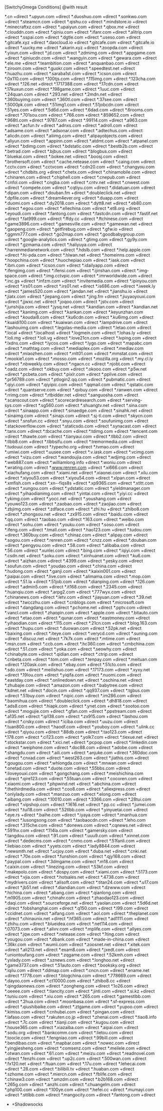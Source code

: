 [SwitchyOmega Conditions]
@with result

*.cn +direct
*.upyun.com +direct
*.duoshuo.com +direct
*.sonkwo.com +direct
*.steamcn.com +direct
*.qishu.co +direct
*.mindstore.io +direct
*.minecraftxz.com +direct
*.upaiyun.com +direct
*.qbox.me +direct
*.clouddn.com +direct
*.qiniu.com +direct
*.ifanr.com +direct
*.alitrip.com +direct
*.sspai.com +direct
*.dgtle.com +direct
*.useso.com +direct
*.gitcafe.xyz +direct
*.daocloud.io +direct
*.gitcafe.com +direct
*.gitcafe.io +direct
*.uucky.me +direct
*.akarin.xyz +direct
*.zoopda.com +direct
*.yixun.com +direct
*.jd.com +direct
*.zdmimg.com +direct
*.appgame.com +direct
*.qiniucdn.com +direct
*.wangyin.com +direct
*.gewara.com +direct
*.ele.me +direct
*.teambition.com +direct
*.anquanbao.com +direct
*.ziroom.com +direct
*.guokr.com +direct
*.speedtest.net +direct
*.huazhu.com +direct
*.saraba1st.com +direct
*.icson.com +direct
*.0x110.com +direct
*.100tjs.com +direct
*.115img.com +direct
*.123cha.com +direct
*.126.net +direct
*.1717388.com +direct
*.17cdn.com +direct
*.17kuxun.com +direct
*.198game.com +direct
*.1uuc.com +direct
*.24quan.com +direct
*.293.net +direct
*.2mdn.net +direct
*.360buyimg.com +direct
*.360tl.com +direct
*.37see.com +direct
*.5000pk.com +direct
*.51img1.com +direct
*.51jobcdn.com +direct
*.51yes.com +direct
*.5d6d.com +direct
*.6dad.com +direct
*.6rooms.com +direct
*.701sou.com +direct
*.766.com +direct
*.859652.com +direct
*.968tl.com +direct
*.9787.com +direct
*.99114.com +direct
*.a963.com +direct
*.acfun.tv +direct
*.adnxs.com +direct
*.adroll.com +direct
*.adsame.com +direct
*.adsonar.com +direct
*.adtechus.com +direct
*.alicdn.com +direct
*.aliimg.com +direct
*.alipayobjects.com +direct
*.aliyun.com +direct
*.appinn.com +direct
*.atdmt.com +direct
*.atpanel.com +direct
*.bdimg.com +direct
*.bdstatic.com +direct
*.bestb2b.com +direct
*.betrad.com +direct
*.bjbus.com +direct
*.blogbus.com +direct
*.bluekai.com +direct
*.bokee.net +direct
*.boosj.com +direct
*.brothersoft.com +direct
*.cache.netease.com +direct
*.caing.com +direct
*.cctv.com +direct
*.cctvcom +direct
*.cdn20.com +direct
*.changyou.com +direct
*.chdbits.org +direct
*.chetx.com +direct
*.chinamobile.com +direct
*.chinaren.com +direct
*.chiphell.com +direct
*.cnepub.com +direct
*.cnfol.com +direct
*.cngba.com +direct
*.cntv.net +direct
*.cnwest.com +direct
*.compete.com +direct
*.cqtiyu.com +direct
*.didatuan.com +direct
*.dipan.com +direct
*.douban.fm +direct
*.doubleclick.net +direct
*.dpfile.com +direct
*.dream4ever.org +direct
*.duapp.com +direct
*.duomi.com +direct
*.dy2018.com +direct
*.dytt8.net +direct
*.eb80.com +direct
*.egou.com +direct
*.ellechina.com +direct
*.et8.org +direct
*.eyoudi.com +direct
*.fantong.com +direct
*.fastcdn.com +direct
*.fastif.net +direct
*.fat999.com +direct
*.ffdy.cc +direct
*.ftchinese.com +direct
*.game3896.com +direct
*.gamesville.com +direct
*.gamewan.net +direct
*.gaopeng.com +direct
*.getfirebug.com +direct
*.gfw.io +direct
*.ggmm777.com +direct
*.go2map.com +direct
*.goodbabygroup.com +direct
*.google-analytics.com +direct
*.gtimg.com +direct
*.gy9y.com +direct
*.gzmama.com +direct
*.haliyuya.com +direct
*.harrenmedianetwork.com +direct
*.hdslb.com +direct
*.help.apple.com +direct
*.hi-pda.com +direct
*.hlwan.net +direct
*.homeinns.com +direct
*.hoopchina.com +direct
*.huochepiao.com +direct
*.iask.com +direct
*.ibm.com +direct
*.icson.com +direct
*.idailyapp.com +direct
*.ifengimg.com +direct
*.ifensi.com +direct
*.ijinshan.com +direct
*.img-space.com +direct
*.img.cctvpic.com +direct
*.imrworldwide.com +direct
*.inc.gs +direct
*.infzm.com +direct
*.invitemedia.com +direct
*.ipinyou.com +direct
*.irs01.com +direct
*.irs01.net +direct
*.is686.com +direct
*.iweek.ly +direct
*.james520.com +direct
*.jandan.net +direct
*.jianshu.io +direct
*.jiatx.com +direct
*.jiepang.com +direct
*.jing.fm +direct
*.jiuyaoyouxi.com +direct
*.jjwxc.net +direct
*.joqoo.com +direct
*.jstv.com +direct
*.junshijia.com +direct
*.jysq.net +direct
*.kandian.com +direct
*.kandian.net +direct
*.kanimg.com +direct
*.kankan.com +direct
*.keyunzhan.com +direct
*.koudai8.com +direct
*.ku6cdn.com +direct
*.ku6img.com +direct
*.kuaidi100.com +direct
*.kuaiwan.com +direct
*.lampdrive.com +direct
*.lashouimg.com +direct
*.legolas-media.com +direct
*.letao.com +direct
*.local +direct
*.localhost +direct
*.logmein.com +direct
*.lohas.ly +direct
*.loli.mg +direct
*.loli.vg +direct
*.love21cn.com +direct
*.lvping.com +direct
*.lxdns.com +direct
*.lycos.com +direct
*.lygo.com +direct
*.mapabc.com +direct
*.mathtag.com +direct
*.mediaplex.com +direct
*.mediav.com +direct
*.miaozhen.com +direct
*.mlt01.com +direct
*.mmstat.com +direct
*.mookie1.com +direct
*.mosso.com +direct
*.mozilla.org +direct
*.my.cl.ly +direct
*.nbweekly.com +direct
*.ngacn.cc +direct
*.njobt.com +direct
*.oadz.com +direct
*.okbuy.com +direct
*.okooo.com +direct
*.p5w.net +direct
*.pcbeta.com +direct
*.pixlr.com +direct
*.pplive.com +direct
*.pr56789.com +direct
*.ptlogin2.qq.com +direct
*.pubmatic.com +direct
*.qiyi.com +direct
*.qiyipic.com +direct
*.qqmail.com +direct
*.qstatic.com +direct
*.quantserve.com +direct
*.qvbuy.com +direct
*.ranwen.com +direct
*.rrimg.com +direct
*.rtbidder.net +direct
*.sanguosha.com +direct
*.scanscout.com +direct
*.scorecardresearch.com +direct
*.serving-sys.com +direct
*.sg560.com +direct
*.shuangtv.net +direct
*.sina.com +direct
*.sinaapp.com +direct
*.sinaedge.com +direct
*.sinahk.net +direct
*.sinaimg.com +direct
*.sinajs.com +direct
*.sj-tl.com +direct
*.skycn.com +direct
*.snsfun.cc +direct
*.snyu.com +direct
*.soufunimg.com +direct
*.stackoverflow.com +direct
*.staticsdo.com +direct
*.synacast.com +direct
*.tanx.com +direct
*.tbcache.com +direct
*.tdimg.com +direct
*.tencent.com +direct
*.thawte.com +direct
*.tianyaui.com +direct
*.tlbb2.com +direct
*.tlbb8.com +direct
*.tlbbsifu.com +direct
*.tremormedia.com +direct
*.tudouui.com +direct
*.typecho.org +direct
*.tvmao.com +direct
*.umiwi.com +direct
*.uusee.com +direct
*.v.iask.com +direct
*.vcimg.com +direct
*.vizu.com +direct
*.wandoujia.com +direct
*.wdjimg.com +direct
*.web887.com +direct
*.williamlong.info +direct
*.woniu.com +direct
*.wrating.com +direct
*.www.renren.com +direct
*.xi666.com +direct
*.xiachufang.com +direct
*.xiami.net +direct
*.xiaonei.com +direct
*.xilu.com +direct
*.xiyou53.com +direct
*.xiyou54.com +direct
*.xlpan.com +direct
*.xmfish.com +direct
*.xn--fiqs8s +direct
*.xp9365.com +direct
*.xtltt.com +direct
*.xungou.com +direct
*.ydstatic.com +direct
*.yieldmanager.com +direct
*.yihaodianimg.com +direct
*.yintai.com +direct
*.yiyi.cc +direct
*.ykimg.com +direct
*.yocc.net +direct
*.youshang.com +direct
*.youwo123.com +direct
*.zaobao.com +direct
*.zaojiao.com +direct
*.zbjimg.com +direct
*.zdface.com +direct
*.zhi.hu +direct
*.zhibo8.com +direct
*.zhongsou.net +direct
*.zx915.com +direct
*.baidu.com +direct
*.qq.com +direct
*.taobao.com +direct
*.163.com +direct
*.weibo.com +direct
*.sohu.com +direct
*.youku.com +direct
*.soso.com +direct
*.ifeng.com +direct
*.tmall.com +direct
*.hao123.com +direct
*.tudou.com +direct
*.360buy.com +direct
*.chinaz.com +direct
*.alipay.com +direct
*.sogou.com +direct
*.renren.com +direct
*.cnzz.com +direct
*.douban.com +direct
*.pengyou.com +direct
*.58.com +direct
*.alibaba.com +direct
*.56.com +direct
*.xunlei.com +direct
*.bing.com +direct
*.iqiyi.com +direct
*.csdn.net +direct
*.soku.com +direct
*.xinhuanet.com +direct
*.ku6.com +direct
*.aizhan.com +direct
*.4399.com +direct
*.yesky.com +direct
*.soufun.com +direct
*.youdao.com +direct
*.china.com +direct
*.hudong.com +direct
*.ganji.com +direct
*.kaixin001.com +direct
*.paipai.com +direct
*.live.com +direct
*.alimama.com +direct
*.mop.com +direct
*.51.la +direct
*.51job.com +direct
*.dianping.com +direct
*.126.com +direct
*.admin5.com +direct
*.it168.com +direct
*.2345.com +direct
*.huanqiu.com +direct
*.arpg2.com +direct
*.777wyx.com +direct
*.chinanews.com +direct
*.letv.com +direct
*.jiayuan.com +direct
*.39.net +direct
*.twcczhu.com +direct
*.cnblogs.com +direct
*.microsoft.com +direct
*.dangdang.com +direct
*.pchome.net +direct
*.pptv.com +direct
*.vancl.com +direct
*.zhaopin.com +direct
*.apple.com +direct
*.bitauto.com +direct
*.etao.com +direct
*.qunar.com +direct
*.eastmoney.com +direct
*.yihaodian.com +direct
*.115.com +direct
*.21cn.com +direct
*.blog.163.com +direct
*.hupu.com +direct
*.duowan.com +direct
*.52pk.net +direct
*.baixing.com +direct
*.iteye.com +direct
*.verycd.com +direct
*.suning.com +direct
*.discuz.net +direct
*.7k7k.com +direct
*.mtime.com +direct
*.msn.com +direct
*.ccb.com +direct
*.hc360.com +direct
*.cmbchina.com +direct
*.51.com +direct
*.yoka.com +direct
*.seowhy.com +direct
*.chinabyte.com +direct
*.qidian.com +direct
*.ctrip.com +direct
*.cnbeta.com +direct
*.tom.com +direct
*.tenpay.com +direct
*.meituan.com +direct
*.120ask.com +direct
*.ebay.com +direct
*.51cto.com +direct
*.sdo.com +direct
*.meilishuo.com +direct
*.17173.com +direct
*.xyxy.net +direct
*.19lou.com +direct
*.yiqifa.com +direct
*.nuomi.com +direct
*.eastday.com +direct
*.onlinedown.net +direct
*.oschina.net +direct
*.zhubajie.com +direct
*.amazon.com +direct
*.babytree.com +direct
*.kdnet.net +direct
*.docin.com +direct
*.qq937.com +direct
*.tgbus.com +direct
*.51buy.com +direct
*.nipic.com +direct
*.im286.com +direct
*.baomihua.com +direct
*.doubleclick.com +direct
*.dh818.com +direct
*.ads8.com +direct
*.hiapk.com +direct
*.ynet.com +direct
*.sootoo.com +direct
*.mogujie.com +direct
*.gfan.com +direct
*.ppstream.com +direct
*.a135.net +direct
*.ip138.com +direct
*.zx915.com +direct
*.lashou.com +direct
*.crsky.com +direct
*.iciba.com +direct
*.uuzu.com +direct
*.tuan800.com +direct
*.haodf.com +direct
*.youboy.com +direct
*.ulink.cc +direct
*.qiyou.com +direct
*.88db.com +direct
*.tao123.com +direct
*.178.com +direct
*.ci123.com +direct
*.yolk7.com +direct
*.tiexue.net +direct
*.stockstar.com +direct
*.xici.net +direct
*.pcpop.com +direct
*.linkedin.com +direct
*.weiphone.com +direct
*.doc88.com +direct
*.adobe.com +direct
*.shangdu.com +direct
*.aili.com +direct
*.anjuke.com +direct
*.360doc.com +direct
*.cnxad.com +direct
*.west263.com +direct
*.jiathis.com +direct
*.gougou.com +direct
*.whlongda.com +direct
*.mnwan.com +direct
*.onetad.com +direct
*.duote.com +direct
*.55bbs.com +direct
*.iloveyouxi.com +direct
*.gongchang.com +direct
*.meishichina.com +direct
*.qire123.com +direct
*.55tuan.com +direct
*.cocoren.com +direct
*.xiaomi.com +direct
*.phpwind.net +direct
*.abchina.com +direct
*.thethirdmedia.com +direct
*.coo8.com +direct
*.aliexpress.com +direct
*.onlylady.com +direct
*.manzuo.com +direct
*.elong.com +direct
*.aibang.com +direct
*.10010.com +direct
*.3366.com +direct
*.28tui.com +direct
*.vipshop.com +direct
*.1616.net +direct
*.pp.cc +direct
*.jumei.com +direct
*.tui18.com +direct
*.52tlbb.com +direct
*.yinyuetai.com +direct
*.eye.rs +direct
*.baihe.com +direct
*.iyaya.com +direct
*.imanhua.com +direct
*.lusongsong.com +direct
*.taobaocdn.com +direct
*.leho.com +direct
*.315che.com +direct
*.donews.com +direct
*.cqnews.net +direct
*.591hx.com +direct
*.114la.com +direct
*.gamersky.com +direct
*.tangdou.com +direct
*.91.com +direct
*.uuu9.com +direct
*.xinnet.com +direct
*.dedecms.com +direct
*.cnmo.com +direct
*.51fanli.com +direct
*.liebiao.com +direct
*.yyets.com +direct
*.lady8844.com +direct
*.newsmth.net +direct
*.ucjoy.com +direct
*.duba.net +direct
*.cnki.net +direct
*.70e.com +direct
*.funshion.com +direct
*.qjy168.com +direct
*.paypal.com +direct
*.3dmgame.com +direct
*.m18.com +direct
*.caixin.com +direct
*.linezing.com +direct
*.53kf.com +direct
*.makepolo.com +direct
*.dospy.com +direct
*.xiami.com +direct
*.5173.com +direct
*.vjia.com +direct
*.hotsales.net +direct
*.4738.com +direct
*.mydrivers.com +direct
*.alisoft.com +direct
*.titan24.com +direct
*.u17.com +direct
*.jb51.net +direct
*.diandian.com +direct
*.dzwww.com +direct
*.hichina.com +direct
*.abang.com +direct
*.qianlong.com +direct
*.m1905.com +direct
*.chinahr.com +direct
*.zhaodao123.com +direct
*.daqi.com +direct
*.sourceforge.net +direct
*.yaolan.com +direct
*.5d6d.net +direct
*.fobshanghai.com +direct
*.q150.com +direct
*.l99.com +direct
*.ccidnet.com +direct
*.aifang.com +direct
*.aol.com +direct
*.theplanet.com +direct
*.chinaunix.net +direct
*.hf365.com +direct
*.ad1111.com +direct
*.zhihu.com +direct
*.blueidea.com +direct
*.net114.com +direct
*.07073.com +direct
*.alivv.com +direct
*.mplife.com +direct
*.allyes.com +direct
*.jqw.com +direct
*.netease.com +direct
*.1ting.com +direct
*.yougou.com +direct
*.dbank.com +direct
*.made-in-china.com +direct
*.36kr.com +direct
*.wumii.com +direct
*.zoosnet.net +direct
*.xitek.com +direct
*.ali213.net +direct
*.exam8.com +direct
*.jxedt.com +direct
*.uniontoufang.com +direct
*.zqgame.com +direct
*.52kmh.com +direct
*.yxlady.com +direct
*.sznews.com +direct
*.longhoo.net +direct
*.game3737.com +direct
*.51auto.com +direct
*.booksky.org +direct
*.iqilu.com +direct
*.ddmap.com +direct
*.cncn.com +direct
*.ename.net +direct
*.1778.com +direct
*.blogchina.com +direct
*.778669.com +direct
*.dayoo.com +direct
*.ct10000.com +direct
*.zhibo8.cc +direct
*.qingdaonews.com +direct
*.zongheng.com +direct
*.1o26.com +direct
*.oeeee.com +direct
*.tiancity.com +direct
*.jinti.com +direct
*.si.kz +direct
*.tuniu.com +direct
*.xiu.com +direct
*.265.com +direct
*.gamestlbb.com +direct
*.2hua.com +direct
*.moonbasa.com +direct
*.sf-express.com +direct
*.qiushibaike.com +direct
*.ztgame.com +direct
*.yupoo.com +direct
*.kimiss.com +direct
*.cnhubei.com +direct
*.pingan.com +direct
*.lafaso.com +direct
*.rakuten.co.jp +direct
*.zhenai.com +direct
*.tiao8.info +direct
*.7c.com +direct
*.tianji.com +direct
*.kugou.com +direct
*.house365.com +direct
*.xiazaiba.com +direct
*.aipai.com +direct
*.sodu.org +direct
*.bankcomm.com +direct
*.lietou.com +direct
*.toocle.com +direct
*.fengniao.com +direct
*.99bill.com +direct
*.bendibao.com +direct
*.mapbar.com +direct
*.nowec.com +direct
*.yingjiesheng.com +direct
*.comsenz.com +direct
*.meilele.com +direct
*.otwan.com +direct
*.61.com +direct
*.meizu.com +direct
*.readnovel.com +direct
*.fenzhi.com +direct
*.up2c.com +direct
*.500wan.com +direct
*.fx120.net +direct
*.ftuan.com +direct
*.17u.com +direct
*.lehecai.com +direct
*.28.com +direct
*.bilibili.tv +direct
*.huaban.com +direct
*.szhome.com +direct
*.miercn.com +direct
*.fblife.com +direct
*.chinaw3.com +direct
*.smzdm.com +direct
*.b2b168.com +direct
*.265g.com +direct
*.anzhi.com +direct
*.chuangelm.com +direct
*.php100.com +direct
*.100ye.com +direct
*.hefei.cc +direct
*.mumayi.com +direct
*.sttlbb.com +direct
*.mangocity.com +direct
*.fantong.com +direct

* +Shadowsocks
